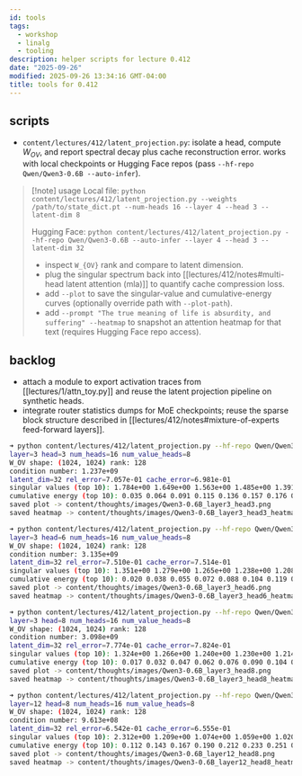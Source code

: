 ```yaml
---
id: tools
tags:
  - workshop
  - linalg
  - tooling
description: helper scripts for lecture 0.412
date: "2025-09-26"
modified: 2025-09-26 13:34:16 GMT-04:00
title: tools for 0.412
---
```


## scripts

- `content/lectures/412/latent_projection.py`: isolate a head, compute $W_{OV}$, and report spectral decay plus cache reconstruction error. works with local checkpoints or Hugging Face repos (pass `--hf-repo Qwen/Qwen3-0.6B --auto-infer`).

> [!note] usage
> Local file: `python content/lectures/412/latent_projection.py --weights /path/to/state_dict.pt --num-heads 16 --layer 4 --head 3 --latent-dim 8`
>
> Hugging Face: `python content/lectures/412/latent_projection.py --hf-repo Qwen/Qwen3-0.6B --auto-infer --layer 4 --head 3 --latent-dim 32`
>
> - inspect `W_{OV}` rank and compare to latent dimension.
> - plug the singular spectrum back into [[lectures/412/notes#multi-head latent attention (mla)]] to quantify cache compression loss.
> - add `--plot` to save the singular-value and cumulative-energy curves (optionally override path with `--plot-path`).
> - add `--prompt "The true meaning of life is absurdity, and suffering" --heatmap` to snapshot an attention heatmap for that text (requires Hugging Face repo access).

## backlog

- attach a module to export activation traces from [[lectures/1/attn_toy.py]] and reuse the latent projection pipeline on synthetic heads.
- integrate router statistics dumps for MoE checkpoints; reuse the sparse block structure described in [[lectures/412/notes#mixture-of-experts feed-forward layers]].

```bash
➜ python content/lectures/412/latent_projection.py --hf-repo Qwen/Qwen3-0.6B --auto-infer --layer 3 --head 3 --latent-dim 32 --prompt "The true meaning of life is absurdity and suffering" --heatmap --plot
layer=3 head=3 num_heads=16 num_value_heads=8
W_OV shape: (1024, 1024) rank: 128
condition number: 1.237e+09
latent_dim=32 rel_error=7.057e-01 cache_error=6.981e-01
singular values (top 10): 1.784e+00 1.649e+00 1.563e+00 1.485e+00 1.391e+00 1.365e+00 1.339e+00 1.294e+00 1.257e+00 1.226e+00
cumulative energy (top 10): 0.035 0.064 0.091 0.115 0.136 0.157 0.176 0.194 0.212 0.228
saved plot -> content/thoughts/images/Qwen3-0.6B_layer3_head3.png
saved heatmap -> content/thoughts/images/Qwen3-0.6B_layer3_head3_heatmap.png

➜ python content/lectures/412/latent_projection.py --hf-repo Qwen/Qwen3-0.6B --auto-infer --layer 3 --head 6 --latent-dim 32 --prompt "The true meaning of life is absurdity and suffering" --heatmap --plot
layer=3 head=6 num_heads=16 num_value_heads=8
W_OV shape: (1024, 1024) rank: 128
condition number: 3.135e+09
latent_dim=32 rel_error=7.510e-01 cache_error=7.514e-01
singular values (top 10): 1.351e+00 1.279e+00 1.265e+00 1.238e+00 1.208e+00 1.198e+00 1.187e+00 1.178e+00 1.174e+00 1.159e+00
cumulative energy (top 10): 0.020 0.038 0.055 0.072 0.088 0.104 0.119 0.135 0.150 0.164
saved plot -> content/thoughts/images/Qwen3-0.6B_layer3_head6.png
saved heatmap -> content/thoughts/images/Qwen3-0.6B_layer3_head6_heatmap.png

➜ python content/lectures/412/latent_projection.py --hf-repo Qwen/Qwen3-0.6B --auto-infer --layer 3 --head 8 --latent-dim 32 --prompt "The true meaning of life is absurdity and suffering" --heatmap --plot
layer=3 head=8 num_heads=16 num_value_heads=8
W_OV shape: (1024, 1024) rank: 128
condition number: 3.098e+09
latent_dim=32 rel_error=7.774e-01 cache_error=7.824e-01
singular values (top 10): 1.324e+00 1.266e+00 1.240e+00 1.230e+00 1.214e+00 1.207e+00 1.199e+00 1.187e+00 1.178e+00 1.168e+00
cumulative energy (top 10): 0.017 0.032 0.047 0.062 0.076 0.090 0.104 0.117 0.130 0.144
saved plot -> content/thoughts/images/Qwen3-0.6B_layer3_head8.png
saved heatmap -> content/thoughts/images/Qwen3-0.6B_layer3_head8_heatmap.png

➜ python content/lectures/412/latent_projection.py --hf-repo Qwen/Qwen3-0.6B --auto-infer --layer 12 --head 8 --latent-dim 32 --prompt "The true meaning of life is absurdity and suffering" --heatmap --plot
layer=12 head=8 num_heads=16 num_value_heads=8
W_OV shape: (1024, 1024) rank: 128
condition number: 9.613e+08
latent_dim=32 rel_error=6.542e-01 cache_error=6.555e-01
singular values (top 10): 2.312e+00 1.209e+00 1.074e+00 1.059e+00 1.020e+00 9.894e-01 9.434e-01 9.314e-01 9.273e-01 9.100e-01
cumulative energy (top 10): 0.112 0.143 0.167 0.190 0.212 0.233 0.251 0.269 0.287 0.305
saved plot -> content/thoughts/images/Qwen3-0.6B_layer12_head8.png
saved heatmap -> content/thoughts/images/Qwen3-0.6B_layer12_head8_heatmap.png
```
